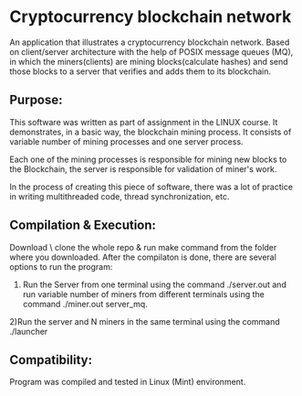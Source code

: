 # Cryptocurrency blockchain network
An application that illustrates a cryptocurrency blockchain network.
Based on client/server architecture with the help of POSIX message queues (MQ), 
in which the miners(clients) are mining blocks(calculate hashes) and send those 
blocks to a server that verifies and adds them to its blockchain.

## **Purpose:**
This software was written as part of assignment in the LINUX course. It demonstrates,
in a basic way, the blockchain mining process. It consists of variable number of mining 
processes and one server process.

Each one of the mining processes is responsible for mining new blocks
to the Blockchain, the server is responsible for validation	of miner's work.

In the process of creating this piece of software, there was a lot of practice
in writing multithreaded code, thread synchronization, etc.

## **Compilation & Execution:**
Download \ clone the whole repo & run make command from the 
folder where you downloaded. After the compilaton is done, there are several 
options to run the program:

1) Run the Server from one terminal using the command ./server.out and run variable number of miners
from different terminals using the command ./miner.out server_mq.

2)Run the server and N miners in the same terminal using the command ./launcher <N>

## **Compatibility:**
Program was compiled and tested in Linux (Mint) environment.
